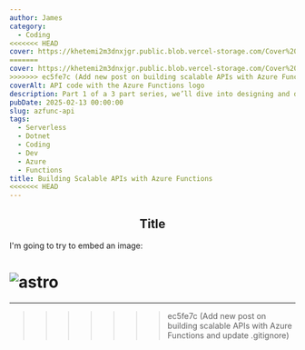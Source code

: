 ```yaml
---
author: James
category:
  - Coding
<<<<<<< HEAD
cover: https://khetemi2m3dnxjgr.public.blob.vercel-storage.com/Cover%20final-LhcbMHAQpkYxH2b3tO1T0QsMiEk9St.png
=======
cover: https://khetemi2m3dnxjgr.public.blob.vercel-storage.com/Cover%20final-OfcFtDfrL7q6PlIaRtqj6R6oCBO4i3.png
>>>>>>> ec5fe7c (Add new post on building scalable APIs with Azure Functions and update .gitignore)
coverAlt: API code with the Azure Functions logo
description: Part 1 of a 3 part series, we’ll dive into designing and developing a lightweight, Serverless API using Azure Functions
pubDate: 2025-02-13 00:00:00
slug: azfunc-api
tags:
  - Serverless
  - Dotnet
  - Coding
  - Dev
  - Azure
  - Functions
title: Building Scalable APIs with Azure Functions
<<<<<<< HEAD
---
```

<div style="text-align: center;">
  <h2>Title</h2>
</div>

I'm going to try to embed an image:

![astro](https://khetemi2m3dnxjgr.public.blob.vercel-storage.com/AppRoles-38dc9cgTkpPMgSktc4yYA1Kfb17UMa.png)
=======
---
>>>>>>> ec5fe7c (Add new post on building scalable APIs with Azure Functions and update .gitignore)
